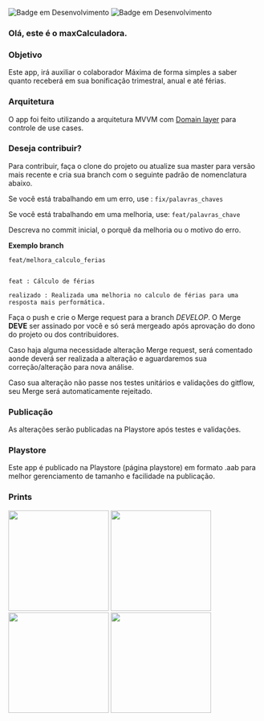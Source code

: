  ![Badge em Desenvolvimento](https://img.shields.io/badge/código%20em-kotlin-blueviolet?style=flat) ![Badge em Desenvolvimento](https://img.shields.io/badge/arquitetura-MVVM-sucess?style=flat)

### Olá, este é o maxCalculadora.

### Objetivo
Este app, irá auxiliar o colaborador Máxima de forma simples a saber quanto receberá em sua bonificação trimestral, anual e até férias. 

### Arquitetura
O app foi feito utilizando a arquitetura MVVM com [Domain layer](https://developer.android.com/topic/architecture/domain-layer?hl=pt-br) para controle de use cases. 

### Deseja contribuir?
Para contribuir, faça o clone do projeto ou atualize sua master para versão mais recente e cria sua branch com o seguinte padrão de nomenclatura abaixo.

Se você está trabalhando em um erro, use :
`fix/palavras_chaves`


Se você está trabalhando em uma melhoria, use:
`feat/palavras_chave`

Descreva no commit inicial, o porquê da melhoria ou o motivo do erro. 

**Exemplo branch**
```
feat/melhora_calculo_ferias
```

```Text

feat : Cálculo de férias

realizado : Realizada uma melhoria no calculo de férias para uma resposta mais performática.

```

Faça o push e crie o Merge request para a branch *DEVELOP*. O Merge **DEVE** ser assinado por você e só será mergeado após aprovação do dono do projeto ou dos contribuidores. 

Caso haja alguma necessidade alteração Merge request, será comentado aonde deverá ser realizada a alteração e aguardaremos sua correção/alteração para nova análise. 

Caso sua alteração não passe nos testes unitários e validações do gitflow, seu Merge será automaticamente rejeitado. 

### Publicação 
As alterações serão publicadas na Playstore após testes e validações. 


### Playstore 
Este app é publicado na Playstore (página playstore) em formato .aab para melhor gerenciamento de tamanho e facilidade na publicação. 


### Prints

<img src='https://github.com/jfbastos/MaxCalculadora/assets/57013713/ff534c69-1085-4d6a-b23f-62234683567c' width=200>
<img src='https://github.com/jfbastos/MaxCalculadora/assets/57013713/ab8789f6-f4cb-4336-bdf7-d4b07501477f' width=200>
<img src='https://github.com/jfbastos/MaxCalculadora/assets/57013713/1d8be918-a25d-4e10-a603-8b5449f4dd21' width=200>
<img src='https://github.com/jfbastos/MaxCalculadora/assets/57013713/5b6accfb-4fdc-4d17-950f-41c02e4c3a9e' width=200>
